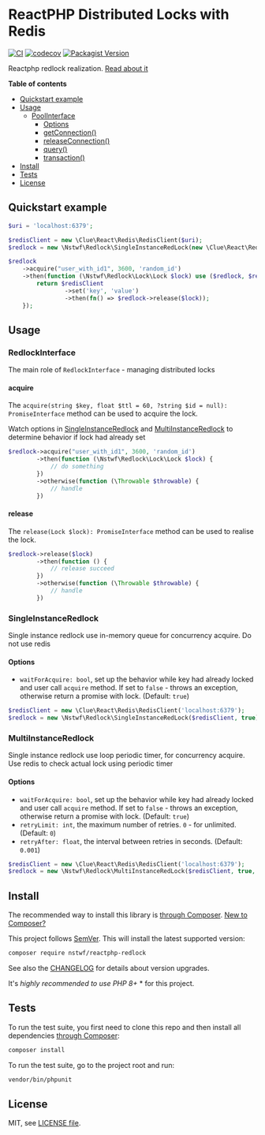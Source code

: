 # ReactPHP Distributed Locks with Redis

[![CI](https://img.shields.io/github/actions/workflow/status/nstwfdev/reactphp-redlock/ci.yml?branch=master&label=ci&logo=github)](https://github.com/nstwfdev/reactphp-redlock/actions?query=workflow%3Aci+branch%3Amaster)
[![codecov](https://codecov.io/gh/nstwfdev/reactphp-redlock/branch/master/graph/badge.svg?token=9YL9FSM4RV)](https://codecov.io/gh/nstwfdev/reactphp-redlock)
[![Packagist Version](https://img.shields.io/packagist/v/nstwf/reactphp-redlock?logo=packagist)](https://packagist.org/packages/nstwf/reactphp-redlock)

Reactphp redlock realization. [Read about it](https://redis.io/docs/manual/patterns/distributed-locks/)

**Table of contents**

* [Quickstart example](#quickstart-example)
* [Usage](#usage)
    * [PoolInterface](#poolinterface)
        * [Options](#options)
        * [getConnection()](#getconnection)
        * [releaseConnection()](#releaseconnection)
        * [query()](#query)
        * [transaction()](#transaction)
* [Install](#install)
* [Tests](#tests)
* [License](#license)

## Quickstart example

```php
$uri = 'localhost:6379';

$redisClient = new \Clue\React\Redis\RedisClient($uri);
$redlock = new \Nstwf\Redlock\SingleInstanceRedLock(new \Clue\React\Redis\RedisClient($uri));

$redlock
    ->acquire("user_with_id1", 3600, 'random_id')
    ->then(function (\Nstwf\Redlock\Lock\Lock $lock) use ($redlock, $redisClient) {
        return $redisClient
                ->set('key', 'value')
                ->then(fn() => $redlock->release($lock));
    });
```

## Usage

### RedlockInterface

The main role of `RedlockInterface` - managing distributed locks

#### acquire

The `acquire(string $key, float $ttl = 60, ?string $id = null): PromiseInterface` method can be used to acquire the lock.

Watch options in [SingleInstanceRedlock](#singleinstanceredlock) and [MultiInstanceRedlock](#multiinstanceredlock) to determine behavior if lock had already set

```php
$redlock->acquire("user_with_id1", 3600, 'random_id')
        ->then(function (\Nstwf\Redlock\Lock\Lock $lock) {
            // do something
        })
        ->otherwise(function (\Throwable $throwable) {
            // handle
        })
```

#### release

The `release(Lock $lock): PromiseInterface` method can be used to realise the lock.

```php
$redlock->release($lock)
        ->then(function () {
            // release succeed
        })
        ->otherwise(function (\Throwable $throwable) {
            // handle
        })
```

### SingleInstanceRedlock

Single instance redlock use in-memory queue for concurrency acquire. Do not use redis

#### Options

- `waitForAcquire: bool`, set up the behavior while key had already locked and user call `acquire` method. If set to `false` - throws an exception, otherwise return a promise with lock. (Default: `true`)

```php
$redisClient = new \Clue\React\Redis\RedisClient('localhost:6379');
$redlock = new \Nstwf\Redlock\SingleInstanceRedLock($redisClient, true);
```

### MultiInstanceRedlock

Single instance redlock use loop periodic timer, for concurrency acquire. Use redis to check actual lock using periodic timer

#### Options

- `waitForAcquire: bool`, set up the behavior while key had already locked and user call `acquire` method. If set to `false` - throws an exception, otherwise return a promise with lock. (Default: `true`)
- `retryLimit: int`, the maximum number of retries. `0` - for unlimited. (Default: `0`)
- `retryAfter: float`, the interval between retries in seconds. (Default: `0.001`)

```php
$redisClient = new \Clue\React\Redis\RedisClient('localhost:6379');
$redlock = new \Nstwf\Redlock\MultiInstanceRedLock($redisClient, true, 0, 0.001);
```

## Install

The recommended way to install this library is [through Composer](https://getcomposer.org).
[New to Composer?](https://getcomposer.org/doc/00-intro.md)

This project follows [SemVer](https://semver.org/).
This will install the latest supported version:

```bash
composer require nstwf/reactphp-redlock
```

See also the [CHANGELOG](docs/CHANGELOG.md) for details about version upgrades.

It's *highly recommended to use PHP 8+* * for this project.

## Tests

To run the test suite, you first need to clone this repo and then install all
dependencies [through Composer](https://getcomposer.org):

```bash
composer install
```

To run the test suite, go to the project root and run:

```bash
vendor/bin/phpunit
```

## License

MIT, see [LICENSE file](LICENSE).
